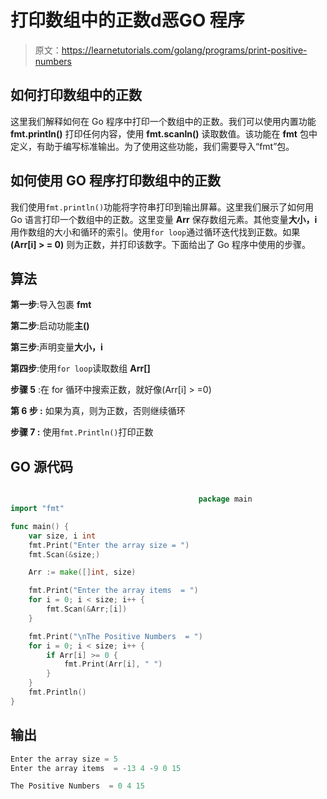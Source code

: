 # 打印数组中的正数d恶GO 程序

> 原文：<https://learnetutorials.com/golang/programs/print-positive-numbers>

## 如何打印数组中的正数

这里我们解释如何在 Go 程序中打印一个数组中的正数。我们可以使用内置功能 **fmt.println()** 打印任何内容，使用 **fmt.scanln()** 读取数值。该功能在 **fmt** 包中定义，有助于编写标准输出。为了使用这些功能，我们需要导入“fmt”包。

## 如何使用 GO 程序打印数组中的正数

我们使用`fmt.println()`功能将字符串打印到输出屏幕。这里我们展示了如何用 Go 语言打印一个数组中的正数。这里变量 **Arr** 保存数组元素。其他变量**大小，i** 用作数组的大小和循环的索引。使用`for loop`通过循环迭代找到正数。如果 **(Arr[i] > = 0)** 则为正数，并打印该数字。下面给出了 Go 程序中使用的步骤。

## 算法

**第一步**:导入包裹 **fmt**

**第二步**:启动功能**主()**

**第三步**:声明变量**大小，i**

**第四步**:使用`for loop`读取数组 **Arr[]**

**步骤 5** :在 for 循环中搜索正数，就好像(Arr[i] > =0)

****第 6 步** :** 如果为真，则为正数，否则继续循环

****步骤 7** :** 使用`fmt.Println()`打印正数

## GO 源代码

```go

                                          package main
import "fmt"

func main() {
    var size, i int
    fmt.Print("Enter the array size = ")
    fmt.Scan(&size;)

    Arr := make([]int, size)

    fmt.Print("Enter the array items  = ")
    for i = 0; i < size; i++ {
        fmt.Scan(&Arr;[i])
    }

    fmt.Print("\nThe Positive Numbers  = ")
    for i = 0; i < size; i++ {
        if Arr[i] >= 0 {
            fmt.Print(Arr[i], " ")
        }
    }
    fmt.Println()
}

```

## 输出

```go
Enter the array size = 5
Enter the array items  = -13 4 -9 0 15

The Positive Numbers  = 0 4 15 
```